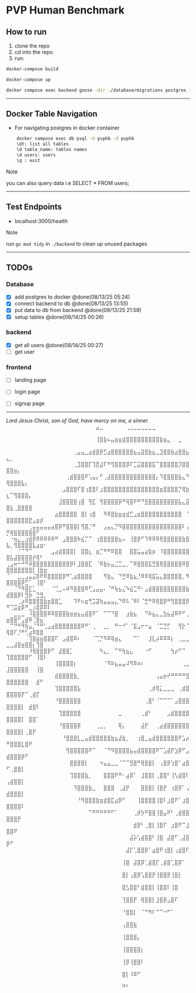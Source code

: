 # PVP Human Benchmark

## How to run
1. clone the repo
2. cd into the repo
3. run:

```sh
docker-compose build
```
```sh
docker-compose up
```
```sh
docker compose exec backend goose -dir ./database/migrations postgres {DB URL} up
```
----------

## Docker Table Navigation
- For navigating postgres in docker container
```sh
    docker compose exec db psql -U pvphb -d pvphb
    \dt: list all tables
    \d table_name: tables names
    \d users: users
    \q : exit
```
> [!NOTE]
> you can also query data i.e SELECT * FROM users;

----------


## Test Endpoints
- localhost:3000/health



> [!NOTE]
> run `go mod tidy` in `./backend` to clean up unused packages

----------

## TODOs

### Database
- [x] add postgres to docker @done(08/13/25 05:24)
- [x] connect backend to db @done(08/13/25 13:55)
- [x] put data to db from backend @done(08/13/25 21:58)
- [x] setup tables @done(08/14/25 00:26)

### backend
- [x] get all users @done(08/14/25 00:27)
- [ ] get user

### frontend
- [ ] landing page
- [ ] login page
- [ ] signup page








----------
*Lord Jesus Christ, son of God, have mercy on me, a sinner.*
⠀⠀⠀⠀⠀⠀⠀⠀⠀⠀⠀⠀⠀⠀⠀⠀⠀⠀⠀⠀⠀⠀⠀⠀⣤⣀⠀⠀⠀⠀⠀⠀⢀⣀⣀⣀⣀⣀⣀⣀⠀⠀⠀⠀⠀⠀⠀⠀⠀⠀⠀⠀⠀⠀⠀⠀⠀⠀⠀⠀⠀
⠀⠀⠀⠀⠀⠀⠀⠀⠀⠀⠀⠀⠀⠀⠀⠀⠀⠀⠀⠀⠀⠀⠀⠀⢸⣿⣷⠦⣤⣶⣶⣾⣿⣿⣿⣿⣿⣿⣿⣿⣿⣷⣶⣄⠀⠀⣀⠀⠀⠀⠀⠀⠀⠀⠀⠀⠀⠀⠀⠀⠀
⠀⠀⠀⠀⠀⠀⠀⠀⠀⠀⠀⠀⠀⠀⠀⠀⠀⠀⢀⣤⣤⣀⣴⣾⣿⡿⣋⣴⣿⣿⣿⣿⣿⣿⣦⣤⣽⣿⣷⣦⣀⣹⣿⣿⣷⣴⣿⣿⣦⣄⡀⠀⠀⠀⠀⠀⠀⠀⠀⠀⠀
⠀⠀⠀⠀⠀⠀⠀⠀⠀⠀⠀⠀⠀⠀⠀⠀⠀⠀⢀⣹⣿⣿⡏⢹⣟⣼⠏⠛⢻⣿⣿⣿⡿⠏⣉⣭⣿⣿⣿⣯⠉⣿⣿⣿⣿⣿⡹⣿⣿⣿⣿⣶⡄⠀⠀⠀⠀⠀⠀⠀⠀
⠀⠀⠀⠀⠀⠀⠀⠀⠀⠀⠀⠀⠀⠀⠀⠀⢀⣾⣿⣿⣿⠟⢡⣤⡄⠋⢀⣼⣿⣿⣿⣿⣿⣿⣿⣿⣿⣿⣿⣿⡄⠹⣿⣿⣿⣿⣷⣄⠙⢿⣿⣿⣿⣧⡄⠀⠀⠀⠀⠀⠀
⠀⠀⠀⠀⠀⠀⠀⠀⠀⠀⠀⠀⠀⠀⠀⣠⣿⣿⣿⠏⣿⢰⣿⣿⠇⣰⣿⣿⣿⣿⣿⣿⣿⣿⣿⣿⣿⣿⣿⣿⣿⣶⣿⣿⣿⣿⡙⢿⣷⣆⠉⢻⣿⣿⣿⡄⠀⠀⠀⠀⠀
⠀⠀⠀⠀⠀⠀⠀⠀⠀⠀⠀⠀⠀⠀⣸⣿⣿⣿⣿⢰⣿⠀⢻⣏⠀⢻⣿⣿⣿⣿⡿⠛⢿⣿⠟⠛⠙⣻⣿⣿⣿⣿⣿⣿⣿⣿⣧⣄⣽⣿⣧⢀⣿⣿⣿⣿⠀⠀⠀⠀⠀
⠀⠀⠀⠀⠀⠀⠀⠀⠀⠀⠀⠀⠀⣴⣿⣿⣿⣿⣿⠀⣿⡇⢰⣿⠀⠀⠻⠿⣿⣷⣶⣶⣾⣋⣠⣶⣿⣿⣿⣿⣿⣿⣿⣿⣿⣿⣿⠀⠈⣿⣿⣿⣿⣿⣿⣟⣠⣶⡾⠀⠀
⠀⠀⠀⠀⠀⠀⢀⣤⣤⣤⣤⣤⣴⣿⡿⠛⣿⣿⣿⡇⢻⣿⡈⠛⠀⠀⣠⣤⣄⡙⠻⣿⣿⣿⣿⣿⣿⣿⣿⣿⣿⣿⣿⣿⣿⣿⣿⠇⢠⡛⢿⣿⣿⣿⣿⣿⣿⠋⠀⠀⠀
⠀⠐⢶⣄⣀⣰⣾⡿⠿⠿⠿⠿⠿⠛⠀⣠⣿⣿⣿⠷⣮⡉⠉⠀⢰⣿⣿⣿⣿⣿⣦⠤⠀⢸⣿⡿⠋⠹⠿⠿⠿⢿⣿⣿⣿⣿⣿⣷⣿⣧⡀⢻⣿⣿⣿⣿⣧⣴⣶⠂⠀
⠀⠀⠀⠈⠉⠙⠉⠀⠀⠀⠀⠀⣠⣴⣾⣿⣿⣿⡇⠀⣿⣿⣆⠀⣶⡉⠛⠛⠿⣿⣿⠀⠀⣿⣿⣥⣤⣴⣷⡶⠀⠸⣿⣿⣿⣿⣿⣿⣿⣿⣧⣼⣿⣿⣿⣿⡞⢿⠃⠀⠀
⢀⣠⠶⠒⠚⠛⠾⣿⣿⣿⣿⣿⣿⣿⣿⣿⣿⡿⠇⣸⣿⣿⣏⠀⠈⠿⣷⡦⣤⣈⣉⣀⡀⠉⠿⣿⣿⣿⣯⣛⣿⢿⣿⣿⣿⣿⣿⠿⣿⣿⣿⣿⣿⣿⣿⣿⡇⢸⣷⣶⠀
⠈⠀⠀⣀⣀⣠⣤⣬⡿⠟⠿⣿⣿⣿⣿⡿⠛⢁⣴⣿⣿⣿⣿⠀⠀⠀⠻⣷⣄⠀⠙⣛⠿⣷⣦⡘⠿⠿⢿⣯⣥⣄⣿⣿⣿⣿⣿⡀⠻⣿⣿⣿⣿⡿⣋⠁⠀⢸⣿⠃⠀
⠀⠀⠈⠙⠻⣿⣏⣁⠀⠀⠀⠀⠈⢉⣀⠤⠾⠻⣿⣿⣿⠿⢋⣠⣤⣤⠄⠈⠛⢷⣦⣌⠳⣮⣉⠛⠂⣠⣾⣿⣿⣿⣿⣿⣿⣿⣿⣿⣷⣾⣿⣿⡿⠇⣻⡷⠀⣙⣻⡀⠀
⠀⠀⠀⢀⡴⠿⣿⣿⣿⣿⣷⣶⣿⣿⣁⠀⠀⠀⠹⠟⠦⣶⢛⣩⣽⢷⣤⣤⣤⣄⠙⠿⠧⠈⠿⠇⠈⣛⠛⠿⢿⣿⡿⠛⢻⣿⣿⣿⡿⠛⢉⣭⣶⡿⠛⣀⡰⣿⡿⠿⠇
⠀⠀⣀⣀⣀⠀⠸⣿⣿⣿⣿⠿⠿⣿⣿⣿⣷⣶⣶⣦⣤⣾⣿⠟⠁⠀⠉⠉⠙⣿⠀⠀⣰⣷⣦⠀⠀⠙⠷⣦⣄⣀⣳⣦⣼⠿⠟⠋⢀⣶⣿⣿⠋⣠⣾⠿⢈⣿⣦⠀⠀
⠀⠉⠙⠛⠻⢷⣤⡈⠙⠛⢁⣠⣴⣿⣿⣿⣿⣿⣿⣿⠿⠛⠁⢀⠀⠀⣀⡀⠀⠛⠒⠚⠁⠈⣯⣠⠖⠒⣤⠀⠈⣉⣙⡋⠀⠀⢻⡗⠈⢿⣿⠏⡘⠛⢃⣴⠿⣿⣿⠀⠀
⠀⠀⠀⠀⠀⠀⢹⣿⣶⣶⣿⣿⣿⠏⠀⣠⣾⣿⠿⠆⠀⠀⠀⠈⢉⡙⠻⠿⢿⣶⣄⠀⠀⠀⠉⠁⠀⠀⣸⣇⡴⠿⠿⠿⡆⠀⢀⣀⣀⣀⣀⣼⣿⣶⣿⣿⡆⢹⣿⠀⠀
⠀⠀⠀⠀⠀⠀⠸⢿⣿⣿⣿⡿⠋⠀⣼⣿⣿⡁⠀⠀⠀⠀⠀⠀⠀⠳⣄⡀⠀⠉⠛⢷⣦⣄⠀⠀⠀⠐⠋⠀⠀⠀⠀⠀⢳⡴⠋⠉⠀⢹⣿⣿⣿⣿⣿⠋⠀⢸⣿⠇⠀
⠀⠀⠀⠀⠀⠀⠀⠀⠀⠀⠀⠀⠀⢸⣿⣿⣿⣿⡆⠀⠀⠀⠀⠀⠀⠀⠈⠻⠷⣦⣤⣤⠼⠻⠿⠶⠆⠀⠀⠀⠀⠀⠀⠀⠀⠀⠀⢀⣀⣸⣿⣿⣿⣿⣿⠀⠀⢸⣿⠀⠀
⠀⠀⠀⠀⠀⠀⠀⠀⠀⠀⠀⠀⠀⣾⣿⣿⣿⣿⣷⡀⠀⠀⠀⠀⠀⠀⠀⠀⠀⠀⠀⠀⠀⠀⠀⠀⠀⠀⠀⠀⢠⣤⡶⠞⠛⠛⠛⠛⣻⣿⣿⣿⣿⣿⣿⠀⠀⣾⠋⠀⠀
⠀⠀⠀⠀⠀⠀⠀⠀⠀⠀⠀⠀⠀⢹⣿⣿⣿⣿⣿⣧⠀⠀⠀⠀⠀⠀⠀⠀⠀⠀⠀⠀⠀⠀⠀⠀⠀⠀⢀⡾⢿⣅⣀⣀⣀⠀⢀⣾⣿⣿⣿⣿⣿⡟⠉⢀⣾⡏⠀⠀⠀
⠀⠀⠀⠀⠀⠀⠀⠀⠀⠀⠀⠀⠀⠘⣿⣿⣿⣿⣿⣿⠀⠀⠀⠀⠀⠀⠀⠀⠀⠀⠀⠀⠀⠀⠀⠀⠀⢀⣿⠃⠈⠉⠉⠉⠁⣠⣿⣿⣿⣿⣿⣿⣿⡇⠀⣾⣿⠇⠀⠀⠀
⠀⠀⠀⠀⠀⠀⠀⠀⠀⠀⠀⠀⠀⠀⢹⣿⣿⣿⣿⣿⠀⠀⠀⠀⠀⠀⠀⠀⠀⠀⣀⠀⠀⠀⠀⠀⢀⣾⠃⠀⠀⠀⠀⣠⣾⣿⣿⣿⣿⣿⣿⣿⣿⡇⠀⣿⣿⠁⠀⠀⠀
⠀⠀⠀⠀⠀⠀⠀⠀⠀⠀⠀⠀⠀⠀⠘⣿⣿⣿⣿⡿⠀⠀⠀⠀⢀⣀⡀⠀⠀⠀⢿⡄⠀⠀⠀⠀⣼⡟⠀⠀⢀⣴⣾⣿⣿⣿⣿⣿⣿⣿⣿⣿⣿⡇⢀⣿⡟⠀⠀⠀⠀
⠀⠀⠀⠀⠀⠀⠀⠀⠀⠀⠀⠀⠀⠀⠀⠘⣿⣿⣿⣇⣀⣤⣾⣿⣿⣿⣿⣿⣷⣦⣼⣷⡀⠀⠀⢰⣿⣀⣤⣾⣿⣿⣿⣿⣿⣿⠟⣡⡴⠛⣿⣿⣿⣇⣿⠟⠀⠀⠀⠀⠀
⠀⠀⠀⠀⠀⠀⠀⠀⠀⠀⠀⠀⠀⠀⠀⠀⢻⣿⣿⣿⣿⣿⠟⠉⠀⠀⠈⠙⠻⣿⣿⣿⣿⣦⣤⣾⣿⣿⣿⣿⠟⠉⣡⣾⡟⣱⡿⠋⣠⣾⣿⣿⣿⡿⠋⠀⠀⠀⠀⠀⠀
⠀⠀⠀⠀⠀⠀⠀⠀⠀⠀⠀⠀⠀⠀⠀⠀⠀⣿⣿⣿⣿⡇⠀⠀⠀⠲⣤⣤⣀⣀⠈⠉⠉⣻⣿⠛⢿⣿⣿⡇⠀⢠⣿⡿⢱⣿⠁⣴⣿⠋⢀⣿⣿⡇⠀⠀⠀⠀⠀⠀⠀
⠀⠀⠀⠀⠀⠀⠀⠀⠀⠀⠀⠀⠀⠀⠀⠀⠀⢹⣿⣿⣿⣷⡀⠀⠀⠀⣿⣿⣿⠟⠛⠂⣴⡿⠁⠀⣸⣿⣿⡇⢀⣿⣿⠃⢸⢣⣾⣿⠇⢠⣾⣿⣿⡇⠀⠀⠀⠀⠀⠀⠀
⠀⠀⠀⠀⠀⠀⠀⠀⠀⠀⠀⠀⠀⠀⠀⠀⠀⠀⠹⣿⣿⣿⣷⣀⠀⠀⣿⣿⣿⠀⢀⣼⡟⠀⠀⠀⣿⣿⣿⡇⢸⣿⡟⠀⢰⣿⡿⠁⢠⣾⣿⣿⣿⡇⠀⠀⠀⠀⠀⠀⠀
⠀⠀⠀⠀⠀⠀⠀⠀⠀⠀⠀⠀⠀⠀⠀⠀⠀⠀⠀⠘⠻⣿⣿⣿⣷⣶⣾⣿⣏⣴⡿⠋⠀⠀⠀⢸⣿⣿⣿⣿⢸⣿⠇⣰⣿⠟⠁⣰⣿⣿⣿⣿⣿⠇⠀⠀⠀⠀⠀⠀⠀
⠀⠀⠀⠀⠀⠀⠀⠀⠀⠀⠀⠀⠀⠀⠀⠀⠀⠀⠀⠀⠀⠀⠉⠛⠛⠛⠛⠛⠋⠁⠀⠀⠀⠀⢀⡾⡳⠛⣿⣿⢸⣿⣤⠟⠃⢀⣾⣿⣿⣿⣿⣿⡟⠀⠀⠀⠀⠀⠀⠀⠀
⠀⠀⠀⠀⠀⠀⠀⠀⠀⠀⠀⠀⠀⠀⠀⠀⠀⠀⠀⠀⠀⠀⠀⠀⠀⠀⠀⠀⠀⠀⠀⠀⠀⠀⣾⡿⠃⢀⣿⡇⢸⣿⠏⠀⣰⣿⠟⠉⣸⣿⣿⠟⠀⠀⠀⠀⠀⠀⠀⠀⠀
⠀⠀⠀⠀⠀⠀⠀⠀⠀⠀⠀⠀⠀⠀⠀⠀⠀⠀⠀⠀⠀⠀⠀⠀⠀⠀⠀⠀⠀⠀⠀⠀⠀⣼⡵⢡⣾⣿⣿⠃⢸⣿⠀⣼⣿⠋⢀⣼⣿⡿⠋⠀⠀⠀⠀⠀⠀⠀⠀⠀⠀
⠀⠀⠀⠀⠀⠀⠀⠀⠀⠀⠀⠀⠀⠀⠀⠀⠀⠀⠀⠀⠀⠀⠀⠀⠀⠀⠀⠀⠀⠀⠀⠀⣼⡏⢁⣿⣿⡿⠁⣴⣿⠟⢰⣿⡇⢠⣾⣿⠏⠀⠀⠀⠀⠀⠀⠀⠀⠀⠀⠀⠀
⠀⠀⠀⠀⠀⠀⠀⠀⠀⠀⠀⠀⠀⠀⠀⠀⠀⠀⠀⠀⠀⠀⠀⠀⠀⠀⠀⠀⠀⠀⠀⢸⣿⠀⣼⣿⡿⢁⣾⣿⡏⢀⣾⣿⢁⣿⡿⠁⠀⠀⠀⠀⠀⠀⠀⠀⠀⠀⠀⠀⠀
⠀⠀⠀⠀⠀⠀⠀⠀⠀⠀⠀⠀⠀⠀⠀⠀⠀⠀⠀⠀⠀⠀⠀⠀⠀⠀⠀⠀⠀⠀⠀⣿⡇⢠⣿⡿⢡⣿⣿⡟⢸⣿⣿⡿⢸⣿⡇⠀⠀⠀⠀⠀⠀⠀⠀⠀⠀⠀⠀⠀⠀
⠀⠀⠀⠀⠀⠀⠀⠀⠀⠀⠀⠀⠀⠀⠀⠀⠀⠀⠀⠀⠀⠀⠀⠀⠀⠀⠀⠀⠀⠀⠀⣿⣣⣿⣿⠃⣾⣿⣿⡇⢸⣿⣿⠇⢸⣿⠀⠀⠀⠀⠀⠀⠀⠀⠀⠀⠀⠀⠀⠀⠀
⠀⠀⠀⠀⠀⠀⠀⠀⠀⠀⠀⠀⠀⠀⠀⠀⠀⠀⠀⠀⠀⠀⠀⠀⠀⠀⠀⠀⠀⠀⠀⢹⣿⣿⡟⠀⢿⣿⣿⡇⣸⣿⡿⣠⣿⠏⠀⠀⠀⠀⠀⠀⠀⠀⠀⠀⠀⠀⠀⠀⠀
⠀⠀⠀⠀⠀⠀⠀⠀⠀⠀⠀⠀⠀⠀⠀⠀⠀⠀⠀⠀⠀⠀⠀⠀⠀⠀⠀⠀⠀⠀⠀⠘⣿⣿⡇⠀⠈⠙⠻⠇⠉⠉⠒⠋⠁⠀⠀⠀⠀⠀⠀⠀⠀⠀⠀⠀⠀⠀⠀⠀⠀
⠀⠀⠀⠀⠀⠀⠀⠀⠀⠀⠀⠀⠀⠀⠀⠀⠀⠀⠀⠀⠀⠀⠀⠀⠀⠀⠀⠀⠀⠀⠀⢠⣿⣿⣷⠀⠀⠀⠀⠀⠀⠀⠀⠀⠀⠀⠀⠀⠀⠀⠀⠀⠀⠀⠀⠀⠀⠀⠀⠀⠀
⠀⠀⠀⠀⠀⠀⠀⠀⠀⠀⠀⠀⠀⠀⠀⠀⠀⠀⠀⠀⠀⠀⠀⠀⠀⠀⠀⠀⠀⠀⠀⢸⣿⣿⣿⡄⠀⠀⠀⠀⠀⠀⠀⠀⠀⠀⠀⠀⠀⠀⠀⠀⠀⠀⠀⠀⠀⠀⠀⠀⠀
⠀⠀⠀⠀⠀⠀⠀⠀⠀⠀⠀⠀⠀⠀⠀⠀⠀⠀⠀⠀⠀⠀⠀⠀⠀⠀⠀⠀⠀⠀⠀⢸⣿⣿⣿⣿⡆⠀⠀⠀⠀⠀⠀⠀⠀⠀⠀⠀⠀⠀⠀⠀⠀⠀⠀⠀⠀⠀⠀⠀⠀
⠀⠀⠀⠀⠀⠀⠀⠀⠀⠀⠀⠀⠀⠀⠀⠀⠀⠀⠀⠀⠀⠀⠀⠀⠀⠀⠀⠀⠀⠀⠀⢸⡿⢸⣿⣿⠇⠀⠀⠀⠀⠀⠀⠀⠀⠀⠀⠀⠀⠀⠀⠀⠀⠀⠀⠀⠀⠀⠀⠀⠀
⠀⠀⠀⠀⠀⠀⠀⠀⠀⠀⠀⠀⠀⠀⠀⠀⠀⠀⠀⠀⠀⠀⠀⠀⠀⠀⠀⠀⠀⠀⠀⣿⡇⠸⠿⠋⠀⠀⠀⠀⠀⠀⠀⠀⠀⠀⠀⠀⠀⠀⠀⠀⠀⠀⠀⠀⠀⠀⠀⠀⠀
⠀⠀⠀⠀⠀⠀⠀⠀⠀⠀⠀⠀⠀⠀⠀⠀⠀⠀⠀⠀⠀⠀⠀⠀⠀⠀⠀⠀⠀⠀⠀⠛⠃⠀⠀⠀⠀⠀⠀⠀⠀⠀⠀⠀⠀⠀⠀⠀⠀⠀⠀⠀⠀⠀⠀⠀⠀⠀⠀⠀⠀
